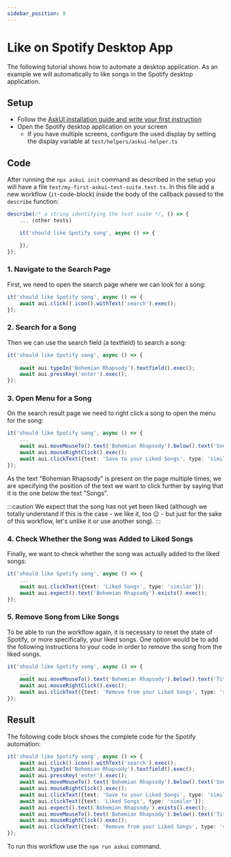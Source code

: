 ```yaml
---
sidebar_position: 9
---
```


# Like on Spotify Desktop App

The following tutorial shows how to automate a desktop application. As an example we will automatically to like songs in the Spotify desktop application.

## Setup

* Follow the <a href="../Getting%20Started/getting-started" target="_blank">AskUI installation guide and write your first instruction</a>
* Open the Spotify desktop application on your screen
  * If you have multiple screens, configure the used display by setting the display variable at `test/helpers/askui-helper.ts`

## Code

After running the `npx askui init` command as described in the setup you will have a file `test/my-first-askui-test-suite.test.ts`. In this file add a new workflow (`it`-code-block) inside the body of the callback passed to the `describe` function:

```ts
describe(/* a string identifying the test suite */, () => {
    ... (other tests)

    it('should like Spotify song', async () => {

    });
});
```

### 1. Navigate to the Search Page

First, we need to open the search page where we can look for a song:

```ts
it('should like Spotify song', async () => {
    await aui.click().icon().withText('search').exec();
});
```

### 2. Search for a Song

Then we can use the search field (a textfield) to search a song:

```ts
it('should like Spotify song', async () => {
    ...
    await aui.typeIn('Bohemian Rhapsody').textfield().exec();
    await aui.pressKey('enter').exec();
});
```

### 3. Open Menu for a Song

On the search result page we need to right click a song to open the menu for the song:

```ts
it('should like Spotify song', async () => {
    ...
    await aui.moveMouseTo().text('Bohemian Rhapsody').below().text('Songs').exec();
    await aui.mouseRightClick().exec();
    await aui.clickText({text: 'Save to your Liked Songs', type: 'similar'});
});
```

As the text "Bohemian Rhapsody" is present on the page multiple times, we are specifying the position of the text we want to click further by saying that it is the one below the text "Songs".

:::caution
We expect that the song has not yet been liked (although we totally understand if this is the case - we like it, too 😉 - but just for the sake of this workflow, let's unlike it or use another song).
:::

### 4. Check Whether the Song was Added to Liked Songs

Finally, we want to check whether the song was actually added to the liked songs:

```ts
it('should like Spotify song', async () => {
    ...
    await aui.clickText({text: 'Liked Songs', type: 'similar'});
    await aui.expect().text('Bohemian Rhapsody').exists().exec();
});
```

### 5. Remove Song from Like Songs

To be able to run the workflow again, it is necessary to reset the state of Spotify, or more specifically, your liked songs. One option would be to add the following instructions to your code in order to remove the song from the liked songs.

```ts
it('should like Spotify song', async () => {
    ...
    await aui.moveMouseTo().text('Bohemian Rhapsody').below().text('Title').exec();
    await aui.mouseRightClick().exec();
    await aui.clickText({text: 'Remove from your Liked Songs', type: 'similar'});
});
```

## Result

The following code block shows the complete code for the Spotify automation:

```ts
it('should like Spotify song', async () => {
    await aui.click().icon().withText('search').exec();
    await aui.typeIn('Bohemian Rhapsody').textfield().exec();
    await aui.pressKey('enter').exec();
    await aui.moveMouseTo().text('Bohemian Rhapsody').below().text('Songs').exec();
    await aui.mouseRightClick().exec();
    await aui.clickText({text: 'Save to your Liked Songs', type: 'similar'});
    await aui.clickText({text: 'Liked Songs', type: 'similar'});
    await aui.expect().text('Bohemian Rhapsody').exists().exec();
    await aui.moveMouseTo().text('Bohemian Rhapsody').below().text('Title').exec();
    await aui.mouseRightClick().exec();
    await aui.clickText({text: 'Remove from your Liked Songs', type: 'similar'});
});
```

To run this workflow use the `npm run askui` command.
